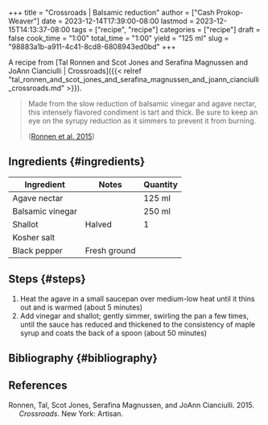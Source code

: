 +++
title = "Crossroads | Balsamic reduction"
author = ["Cash Prokop-Weaver"]
date = 2023-12-14T17:39:00-08:00
lastmod = 2023-12-15T14:13:37-08:00
tags = ["recipe", "recipe"]
categories = ["recipe"]
draft = false
cook_time = "1:00"
total_time = "1:00"
yield = "125 ml"
slug = "98883a1b-a911-4c41-8cd8-6808943ed0bd"
+++

A recipe from [Tal Ronnen and Scot Jones and Serafina Magnussen and JoAnn Cianciulli | Crossroads]({{< relref "tal_ronnen_and_scot_jones_and_serafina_magnussen_and_joann_cianciulli_crossroads.md" >}}).

> Made from the slow reduction of balsamic vinegar and agave nectar, this intensely flavored condiment is tart and thick. Be sure to keep an eye on the syrupy reduction as it simmers to prevent it from burning.
>
> (<a href="#citeproc_bib_item_1">Ronnen et al. 2015</a>)


## Ingredients {#ingredients}

<div class="ingredients">

| Ingredient       | Notes        | Quantity |
|------------------|--------------|----------|
| Agave nectar     |              | 125 ml   |
| Balsamic vinegar |              | 250 ml   |
| Shallot          | Halved       | 1        |
| Kosher salt      |              |          |
| Black pepper     | Fresh ground |          |

</div>


## Steps {#steps}

1.  Heat the agave in a small saucepan over medium-low heat until it thins out and is warmed (about 5 minutes)
2.  Add vinegar and shallot; gently simmer, swirling the pan a few times, until the sauce has reduced and thickened to the consistency of maple syrup and coats the back of a spoon (about 50 minutes)


## Bibliography {#bibliography}

## References

<style>.csl-entry{text-indent: -1.5em; margin-left: 1.5em;}</style><div class="csl-bib-body">
  <div class="csl-entry"><a id="citeproc_bib_item_1"></a>Ronnen, Tal, Scot Jones, Serafina Magnussen, and JoAnn Cianciulli. 2015. <i>Crossroads</i>. New York: Artisan.</div>
</div>
